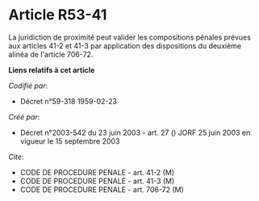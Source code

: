 # Article R53-41

La juridiction de proximité peut valider les compositions pénales prévues aux articles 41-2 et 41-3 par application des
dispositions du deuxième alinéa de l'article 706-72.

**Liens relatifs à cet article**

_Codifié par_:

  - Décret n°59-318 1959-02-23

_Créé par_:

  - Décret n°2003-542 du 23 juin 2003 - art. 27 () JORF 25 juin 2003 en vigueur le 15 septembre 2003

_Cite_:

  - CODE DE PROCEDURE PENALE - art. 41-2 (M)
  - CODE DE PROCEDURE PENALE - art. 41-3 (M)
  - CODE DE PROCEDURE PENALE - art. 706-72 (M)
